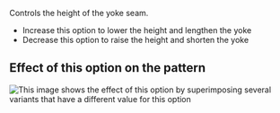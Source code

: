Controls the height of the yoke seam.

- Increase this option to lower the height and lengthen the yoke
- Decrease this option to raise the height and shorten the yoke

## Effect of this option on the pattern

![This image shows the effect of this option by superimposing several variants that have a different value for this option](simon_yokeheight_sample.svg "Effect of this option on the pattern")
